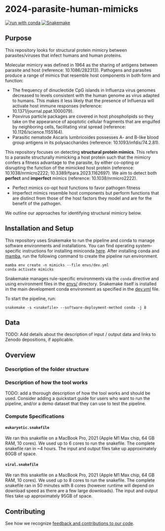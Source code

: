 # 2024-parasite-human-mimicks

[![run with conda](http://img.shields.io/badge/run%20with-conda-3EB049?labelColor=000000&logo=anaconda)](https://docs.conda.io/projects/miniconda/en/latest/)
[![Snakemake](https://img.shields.io/badge/snakemake--green)](https://snakemake.readthedocs.io/en/stable/)

## Purpose

This repository looks for structural protein mimicry between parasites/viruses that infect humans and human proteins.

Molecular mimicry was defined in 1964 as the sharing of antigens between parasite and host (reference: 10.1086/282313).
Pathogens and parasites produce a range of mimics that resemble host components in both form and function:
* The frequency of dinucleotide CpG islands in Influenza virus genomes decreased to levels consistent with the human genome as virus adapted to humans. This makes it less likely that the presence of Influenza will activate host immune responses (reference: 10.1371/journal.ppat.1000079).
* Poxvirus particle packages are covered in host phospholipids so they take on the appearance of apoptotic cellular fragments that are engulfed by neighboring cells, facilitating viral spread (reference: 10.1126/science.1155164).
* Parasitic nematode Ascaris lumbricoides possesses A- and B-like blood group antigens in its polysaccharides (reference: 10.1093/infdis/74.2.81). 

This repository focuses on detecting **structural protein mimics**.
This refers to a parasite structurally mimicking a host protein such that the mimicry confers a fitness advantage to the parasite, by either co-opting or disrupting the function of the mimicked host protein (reference: 10.1038/nrmicro2222; 10.3389/fpara.2023.1162697).
We aim to detect both **perfect** and **imperfect** mimics (reference: 10.1038/nrmicro2222).
* Perfect mimics co-opt host functions to favor pathogen fitness
* Imperfect mimics resemble host components but perform functions that are distinct from those of the host factors they model and are for the benefit of the pathogen.

We outline our approaches for identifying structural mimicry below.

## Installation and Setup

This repository uses Snakemake to run the pipeline and conda to manage software environments and installations. You can find operating system-specific instructions for installing miniconda [here](https://docs.conda.io/projects/miniconda/en/latest/). After installing conda and [mamba](https://mamba.readthedocs.io/en/latest/), run the following command to create the pipeline run environment.

```{bash}
mamba env create -n mimicks --file envs/dev.yml
conda activate mimicks
```

Snakemake manages rule-specific environments via the `conda` directive and using environment files in the [envs/](./envs/) directory. Snakemake itself is installed in the main development conda environment as specified in the [dev.yml](./envs/dev.yml) file.

To start the pipeline, run:

```{bash}
snakemake -s <snakefile> --software-deployment-method conda -j 8
```

## Data

TODO: Add details about the description of input / output data and links to Zenodo depositions, if applicable.

## Overview

### Description of the folder structure

### Description of how the tool works

TODO: add a thorough description of how the tool works and should be used. Consider adding a quickstart guide for users who want to run the pipeline, and/or a demo dataset that they can use to test the pipeline.  

### Compute Specifications

#### `eukaryotic.snakefile`

We ran this snakefile on a MacBook Pro, 2021 (Apple M1 Max chip, 64 GB RAM, 10 cores).
We used up to 6 cores to run the snakefile.
The complete snakefile ran in ~4 hours.
The input and output files take up approximately 60GB of space.

#### `viral.snakefile`

We ran this snakefile on a MacBook Pro, 2021 (Apple M1 Max chip, 64 GB RAM, 10 cores).
We used up to 8 cores to run the snakefile.
The complete snakefile ran in 50 minutes with 8 cores (however runtime will depend on download speed as there are a few large downloads).
The input and output files take up approximately 95GB of space.

## Contributing

See how we recognize [feedback and contributions to our code](https://github.com/Arcadia-Science/arcadia-software-handbook/blob/main/guides-and-standards/guide-credit-for-contributions.md).
